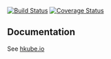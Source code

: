 [![Build Status](https://travis-ci.org/kube-HPC/python-wrapper.hkube.svg?branch=master)](https://travis-ci.org/kube-HPC/python-wrapper.hkube)
[![Coverage Status](https://coveralls.io/repos/github/kube-HPC/python-wrapper.hkube/badge.svg?branch=master)](https://coveralls.io/github/kube-HPC/python-wrapper.hkube?branch=master)

## Documentation

See [hkube.io](http://hkube.io/)

